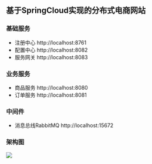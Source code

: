 ## 基于SpringCloud实现的分布式电商网站


### 基础服务
- 注册中心 http://localhost:8761
- 配置中心 http://localhost:8082
- 服务网关 http://localhost:8083

### 业务服务
- 商品服务 http://localhost:8080
- 订单服务 http://localhost:8081

### 中间件
- 消息总线RabbitMQ  http://localhost:15672

### 架构图
![](https://github.com/zaiyunduan123/springcloud_shop/image/image.png)
